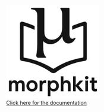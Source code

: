<a href="https://tonyjurg.github.io/morphkit/" target="_blank"><img src="images/morphkit.png" width=250 height=250><br>
Click here for the documentation</a>
